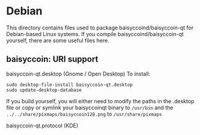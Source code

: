 
Debian
====================
This directory contains files used to package baisyccoind/baisyccoin-qt
for Debian-based Linux systems. If you compile baisyccoind/baisyccoin-qt yourself, there are some useful files here.

## baisyccoin: URI support ##


baisyccoin-qt.desktop  (Gnome / Open Desktop)
To install:

	sudo desktop-file-install baisyccoin-qt.desktop
	sudo update-desktop-database

If you build yourself, you will either need to modify the paths in
the .desktop file or copy or symlink your baisyccoinqt binary to `/usr/bin`
and the `../../share/pixmaps/baisyccoin128.png` to `/usr/share/pixmaps`

baisyccoin-qt.protocol (KDE)

